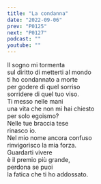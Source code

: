 ```yaml
---
title: "La condanna"
date: "2022-09-06"
prev: "P0125"
next: "P0127"
podcast: ""
youtube: ""
---
```


Il sogno mi tormenta  
sul diritto di metterti al mondo  
ti ho condannato a morte  
per godere di quel sorriso  
sorridere di quel tuo viso.  
Ti messo nelle mani  
una vita che non mi hai chiesto  
per solo egoismo?  
Nelle tue braccia tese  
rinasco io.  
Nel mio nome ancora confuso  
rinvigorisco la mia forza.  
Guardarti vivere  
è il premio più grande,  
perdona se puoi  
la fatica che ti ho addossato.
